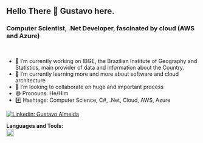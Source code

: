 ## Hello There 👋 Gustavo here.
### Computer Scientist, .Net Developer, fascinated by cloud (AWS and Azure)

</br>

<!-- About and contact-->
- 🔭 I’m currently working on IBGE, the Brazilian Institute of Geography and Statistics, main provider of data and information about the Country. 
- 🌱 I’m currently learning more and more about software and cloud architecture
- 👯 I’m looking to collaborate on huge and important process
- 😄 Pronouns: He/Him
- #️⃣ Hashtags: Computer Science, C#, .Net, Cloud, AWS, Azure

<!-- Follow icons shortcut -->
[![Linkedin: Gustavo Almeida](https://img.shields.io/badge/-ghalmeida-blue?style=flat-square&logo=Linkedin&logoColor=white&link=https://www.linkedin.com/in/ghalmeida)](https://www.linkedin.com/in/ghalmeida/)

**Languages and Tools:**  
<code><img height="20" src="[[https://raw.githubusercontent.com/github/explore/80688e429a7d4ef2fca1e82350fe8e3517d3494d/topics/python/python.png](https://www.google.com/imgres?imgurl=https%3A%2F%2Fdotnet.microsoft.com%2Fstatic%2Fimages%2Fredesign%2Fsocial%2Fsquare.png&tbnid=Fd45S5hV0U5kjM&vet=12ahUKEwj7i6GShveEAxXNBrkGHTqsBbMQMygCegQIARA1..i&imgrefurl=https%3A%2F%2Fdotnet.microsoft.com%2Fpt-br%2F&docid=uCWuguopAgD_jM&w=238&h=238&itg=1&q=.net%20&ved=2ahUKEwj7i6GShveEAxXNBrkGHTqsBbMQMygCegQIARA1)](https://icons8.com/icon/55205/c-sharp-logo)https://icons8.com/icon/55205/c-sharp-logo"></code>

 

